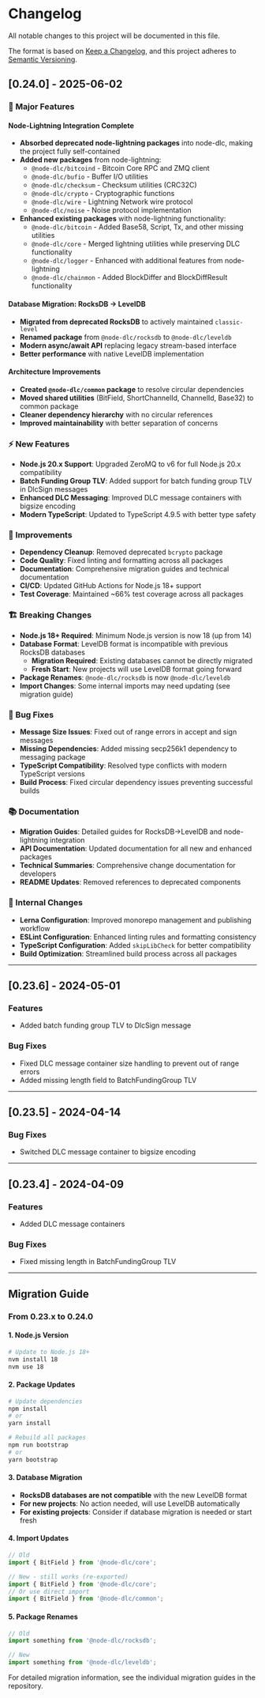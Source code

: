 # Changelog

All notable changes to this project will be documented in this file.

The format is based on [Keep a Changelog](https://keepachangelog.com/en/1.0.0/),
and this project adheres to [Semantic Versioning](https://semver.org/spec/v2.0.0.html).

## [0.24.0] - 2025-06-02

### 🚀 Major Features

#### Node-Lightning Integration Complete
- **Absorbed deprecated node-lightning packages** into node-dlc, making the project fully self-contained
- **Added new packages** from node-lightning:
  - `@node-dlc/bitcoind` - Bitcoin Core RPC and ZMQ client
  - `@node-dlc/bufio` - Buffer I/O utilities  
  - `@node-dlc/checksum` - Checksum utilities (CRC32C)
  - `@node-dlc/crypto` - Cryptographic functions
  - `@node-dlc/wire` - Lightning Network wire protocol
  - `@node-dlc/noise` - Noise protocol implementation
- **Enhanced existing packages** with node-lightning functionality:
  - `@node-dlc/bitcoin` - Added Base58, Script, Tx, and other missing utilities
  - `@node-dlc/core` - Merged lightning utilities while preserving DLC functionality
  - `@node-dlc/logger` - Enhanced with additional features from node-lightning
  - `@node-dlc/chainmon` - Added BlockDiffer and BlockDiffResult functionality

#### Database Migration: RocksDB → LevelDB
- **Migrated from deprecated RocksDB** to actively maintained `classic-level`
- **Renamed package** from `@node-dlc/rocksdb` to `@node-dlc/leveldb`
- **Modern async/await API** replacing legacy stream-based interface
- **Better performance** with native LevelDB implementation

#### Architecture Improvements
- **Created `@node-dlc/common` package** to resolve circular dependencies
- **Moved shared utilities** (BitField, ShortChannelId, ChannelId, Base32) to common package
- **Cleaner dependency hierarchy** with no circular references
- **Improved maintainability** with better separation of concerns

### ⚡ New Features

- **Node.js 20.x Support**: Upgraded ZeroMQ to v6 for full Node.js 20.x compatibility
- **Batch Funding Group TLV**: Added support for batch funding group TLV in DlcSign messages
- **Enhanced DLC Messaging**: Improved DLC message containers with bigsize encoding
- **Modern TypeScript**: Updated to TypeScript 4.9.5 with better type safety

### 🔧 Improvements

- **Dependency Cleanup**: Removed deprecated `bcrypto` package
- **Code Quality**: Fixed linting and formatting across all packages
- **Documentation**: Comprehensive migration guides and technical documentation
- **CI/CD**: Updated GitHub Actions for Node.js 18+ support
- **Test Coverage**: Maintained ~66% test coverage across all packages

### 🏗️ Breaking Changes

- **Node.js 18+ Required**: Minimum Node.js version is now 18 (up from 14)
- **Database Format**: LevelDB format is incompatible with previous RocksDB databases
  - **Migration Required**: Existing databases cannot be directly migrated
  - **Fresh Start**: New projects will use LevelDB format going forward
- **Package Renames**: `@node-dlc/rocksdb` is now `@node-dlc/leveldb`
- **Import Changes**: Some internal imports may need updating (see migration guide)

### 🐛 Bug Fixes

- **Message Size Issues**: Fixed out of range errors in accept and sign messages
- **Missing Dependencies**: Added missing secp256k1 dependency to messaging package
- **TypeScript Compatibility**: Resolved type conflicts with modern TypeScript versions
- **Build Process**: Fixed circular dependency issues preventing successful builds

### 📚 Documentation

- **Migration Guides**: Detailed guides for RocksDB→LevelDB and node-lightning integration
- **API Documentation**: Updated documentation for all new and enhanced packages
- **Technical Summaries**: Comprehensive change documentation for developers
- **README Updates**: Removed references to deprecated components

### 🔄 Internal Changes

- **Lerna Configuration**: Improved monorepo management and publishing workflow
- **ESLint Configuration**: Enhanced linting rules and formatting consistency
- **TypeScript Configuration**: Added `skipLibCheck` for better compatibility
- **Build Optimization**: Streamlined build process across all packages

---

## [0.23.6] - 2024-05-01

### Features
- Added batch funding group TLV to DlcSign message

### Bug Fixes
- Fixed DLC message container size handling to prevent out of range errors
- Added missing length field to BatchFundingGroup TLV

---

## [0.23.5] - 2024-04-14

### Bug Fixes
- Switched DLC message container to bigsize encoding

---

## [0.23.4] - 2024-04-09

### Features
- Added DLC message containers

### Bug Fixes
- Fixed missing length in BatchFundingGroup TLV

---

## Migration Guide

### From 0.23.x to 0.24.0

#### 1. Node.js Version
```bash
# Update to Node.js 18+
nvm install 18
nvm use 18
```

#### 2. Package Updates
```bash
# Update dependencies
npm install
# or
yarn install

# Rebuild all packages
npm run bootstrap
# or
yarn bootstrap
```

#### 3. Database Migration
- **RocksDB databases are not compatible** with the new LevelDB format
- **For new projects**: No action needed, will use LevelDB automatically
- **For existing projects**: Consider if database migration is needed or start fresh

#### 4. Import Updates
```typescript
// Old
import { BitField } from '@node-dlc/core';

// New - still works (re-exported)
import { BitField } from '@node-dlc/core';
// Or use direct import
import { BitField } from '@node-dlc/common';
```

#### 5. Package Renames
```typescript
// Old
import something from '@node-dlc/rocksdb';

// New
import something from '@node-dlc/leveldb';
```

For detailed migration information, see the individual migration guides in the repository. 